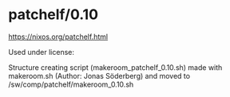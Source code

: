 patchelf/0.10
========================

<https://nixos.org/patchelf.html>

Used under license:


Structure creating script (makeroom_patchelf_0.10.sh) made with makeroom.sh (Author: Jonas Söderberg) and moved to /sw/comp/patchelf/makeroom_0.10.sh

